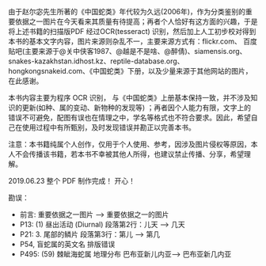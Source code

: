 

由于赵尔宓先生所著的《中国蛇类》年代较为久远(2006年)，作为分类鉴别的重要依据之一图片在今天看来其质量有待提高；再者个人恰好有这方面的兴趣，于是将上述书籍的扫描版PDF 经过OCR(tesseract) 识别，然后加上人工初步校对得到本书的基本文字内容，图片来源则杂乱不一，主要来源方式有：flickr.com、 百度贴吧(主要来源于@关中侠客1987、@越是不是啥、@醉倩)、siamensis.org、snakes-kazakhstan.idhost.kz、reptile-database.org、hongkongsnakeid.com、《中国蛇类》下册，以及少量来源于其他网站的图片，在此感谢。

本书内容主要为程序 OCR 识别， 与《中国蛇类》上册基本保持一致，并不涉及知识的更新(如种、属的变动、新物种的发现等) ；再者因个人能力有限，文字上的错误不可避免，配图有误也在情理之中，学名等格式也不符合要求。因此，希望自己在使用过程中有所甄别，及时发现错误并勘正以完善本书。

注意：本书籍纯属个人创作，仅用于个人使用、参考，因涉及图片侵权等原因，本人不会传播该书籍，若本书不幸被其他人所得，也建议禁止传播、分享，希望理解。


2019.06.23 整个 PDF 制作完成！ 开心！

勘误：
* 前言: 重要依据之一图片 --> 重要依据之一的图片
* P13: (1) 昼出活动 (Diurnal) 段落第2行：儿天 --> 几天 
* P21: 3. 尾部的鳞片 段落第3行：第儿 --> 第几 
* P54, 盲蛇属的英文名 排版错误
* P495: (59) 棘眦海蛇属 地理分布 巴布亚新儿内亚--> 巴布亚新几内亚

